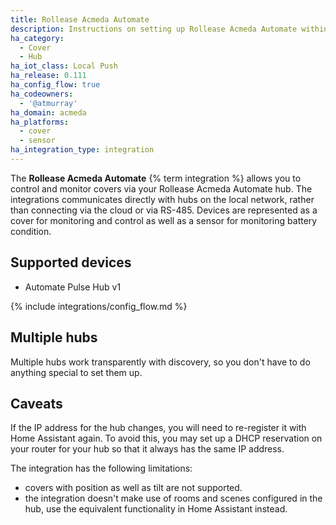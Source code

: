 ```yaml
---
title: Rollease Acmeda Automate
description: Instructions on setting up Rollease Acmeda Automate within Home Assistant.
ha_category:
  - Cover
  - Hub
ha_iot_class: Local Push
ha_release: 0.111
ha_config_flow: true
ha_codeowners:
  - '@atmurray'
ha_domain: acmeda
ha_platforms:
  - cover
  - sensor
ha_integration_type: integration
---
```


The **Rollease Acmeda Automate** {% term integration %} allows you to control and monitor covers via your Rollease Acmeda Automate hub. The integrations communicates directly with hubs on the local network, rather than connecting via the cloud or via RS-485. Devices are represented as a cover for monitoring and control as well as a sensor for monitoring battery condition.

## Supported devices

- Automate Pulse Hub v1

{% include integrations/config_flow.md %}

## Multiple hubs

Multiple hubs work transparently with discovery, so you don't have to do anything special to set them up.

## Caveats

If the IP address for the hub changes, you will need to re-register it with Home Assistant again. To avoid this, you may set up a DHCP reservation on your router for your hub so that it always has the same IP address.

The integration has the following limitations:

- covers with position as well as tilt are not supported.
- the integration doesn't make use of rooms and scenes configured in the hub, use the equivalent functionality in Home Assistant instead.
